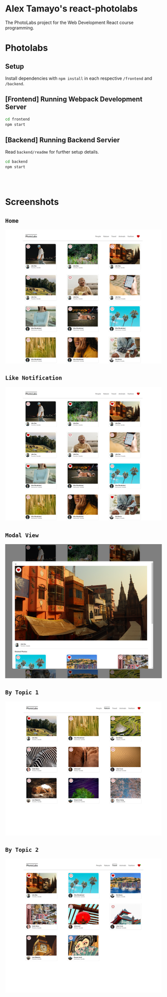 # Alex Tamayo's react-photolabs
The PhotoLabs project for the Web Development React course programming.

# Photolabs

## Setup

Install dependencies with `npm install` in each respective `/frontend` and `/backend`.

## [Frontend] Running Webpack Development Server

```sh
cd frontend
npm start
```

## [Backend] Running Backend Servier

Read `backend/readme` for further setup details.

```sh
cd backend
npm start
```

<br>
<br>

# Screenshots

## **`Home`**
![Home](/docs/01_home.png)

## **`Like Notification`**
![Like Notification](/docs/02_like_notifications.png)

## **`Modal View`**
![Modal View](/docs/03_modal_view.png)

## **`By Topic 1`**
![Topics 1](/docs/04_topics_1.png)

## **`By Topic 2`**
![Topics 2](/docs/05_topics_2.png)